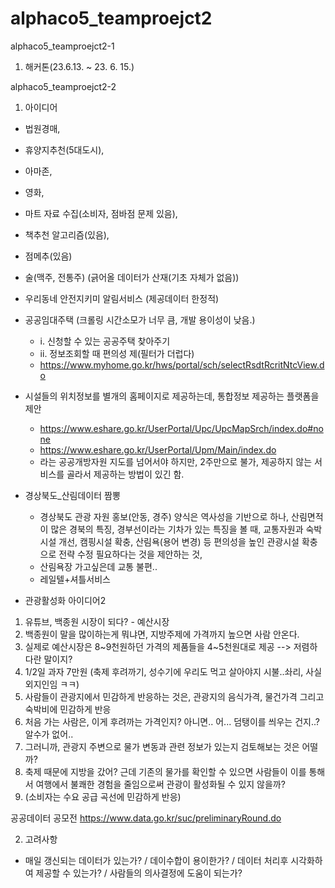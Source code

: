 # alphaco5_teamproejct2

alphaco5_teamproejct2-1
1. 해커톤(23.6.13. ~ 23. 6. 15.)

alphaco5_teamproejct2-2
1. 아이디어
- 법원경매,
- 휴양지추천(5대도시),
- 아마존,
- 영화,
- 마트 자료 수집(소비자, 점바점 문제 있음),
- 책추천 알고리즘(있음),
- 점메추(있음)
- 술(맥주, 전통주) (긁어올 데이터가 산재(기초 자체가 없음))
- 우리동네 안전지키미 알림서비스 (제공데이터 한정적)
- 공공임대주택 (크롤링 시간소모가 너무 큼, 개발 용이성이 낮음.)
  * i. 신청할 수 있는 공공주택 찾아주기
  * ii. 정보조회할 때 편의성 제(필터가 더럽다)
  * https://www.myhome.go.kr/hws/portal/sch/selectRsdtRcritNtcView.do
- 시설들의 위치정보를 별개의 홈페이지로 제공하는데, 통합정보 제공하는 플랫폼을 제안
  - https://www.eshare.go.kr/UserPortal/Upc/UpcMapSrch/index.do#none
  - https://www.eshare.go.kr/UserPortal/Upm/Main/index.do
  - 라는 공공개방자원 지도를 넘어서야 하지만, 2주만으로 불가, 제공하지 않는 서비스를 골라서 제공하는 방법이 있긴 함. 
- 경상북도_산림데이터 짬뽕
  - 경상북도 관광 자원 홍보(안동, 경주) 양식은 역사성을 기반으로 하나, 산림면적이 많은 경북의 특징, 경부선이라는 기차가 있는 특징을 볼 때, 교통자원과 숙박시설 개선, 캠핑시설 확충, 산림욕(용어 변경) 등 편의성을 높인 관광시설 확충으로 전략 수정 필요하다는 것을 제안하는 것,
  - 산림욕장 가고싶은데 교통 불편..
  - 레일텔+셔틀서비스

- 관광활성화 아이디어2
1. 유튜브, 백종원 시장이 되다? - 예산시장
2. 백종원이 말을 많이하는게 뭐냐면, 지방주제에 가격까지 높으면 사람 안온다.
3. 실제로 예산시장은 8~9천원하던 가격의 제품들을 4~5천원대로 제공 --> 저렴하다란 말이지?
4. 1/2일 과자 7만원 (축제 후려까기, 성수기에 우리도 먹고 살아야지 시불..솨리, 사실 외지인임 ㅋㅋ)
5. 사람들이 관광지에서 민감하게 반응하는 것은, 관광지의 음식가격, 물건가격 그리고 숙박비에 민감하게 반응
6. 처음 가는 사람은, 이게 후려까는 가격인지? 아니면.. 어... 덤탱이를 씌우는 건지..? 알수가 없어..
7. 그러니까, 관광지 주변으로 물가 변동과 관련 정보가 있는지 검토해보는 것은 어떨까?
8. 축제 때문에 지방을 갔어? 근데 기존의 물가를 확인할 수 있으면 사람들이 이를 통해서 여행에서 불쾌한 경험을 줄임으로써 관광이 활성화될 수 있지 않을까?
9. (소비자는 수요 공급 곡선에 민감하게 반응)

   
공공데이터 공모전
https://www.data.go.kr/suc/preliminaryRound.do

2. 고려사항
- 매일 갱신되는 데이터가 있는가? / 데이수합이 용이한가? / 데이터 처리후 시각화하여 제공할 수 있는가? / 사람들의 의사결정에 도움이 되는가?

